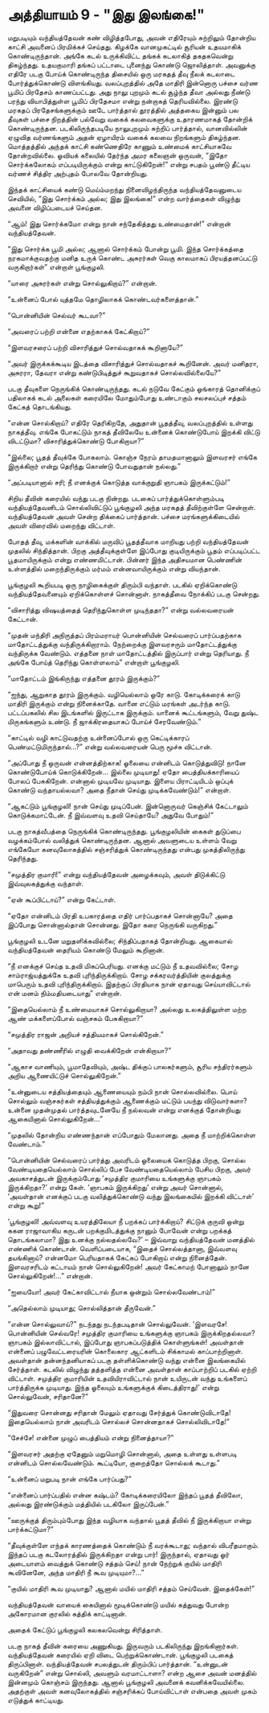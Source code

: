 # அத்தியாயம் 9 - "இது இலங்கை!"

மறுபடியும் வந்தியத்தேவன் கண் விழித்தபோது, அவன் எதிரேயும் சுற்றிலும் தோன்றிய காட்சி அவனைப் பிரமிக்கச் செய்தது. கிழக்கே வானமுகட்டில் சூரியன் உதயமாகிக் கொண்டிருந்தான். அங்கே கடல் உருக்கிவிட்ட தங்கக் கடலாகித் தகதகவென்று திகழ்ந்தது. உதயகுமாரி தங்கப் பட்டாடை புனைந்து கொண்டு ஜொலித்தாள். அவனுக்கு எதிரே படகு போய்க் கொண்டிருந்த திசையில் ஒரு மரகதத் தீவு நீலக் கடலாடை போர்த்துக்கொண்டு விளங்கியது. வலப்புறத்தில் அதே மாதிரி இன்னொரு பச்சை வர்ண பூமிப் பிரதேசம் காணப்பட்டது. அது நாலு புறமும் கடல் சூழ்ந்த தீவா அல்லது நீண்டு பரந்து வியாபித்துள்ள பூமிப் பிரதேசமா என்று நன்றாகத் தெரியவில்லை. இரண்டு மரகதப் பிரதேசங்களுக்கும் ஊடே பார்த்தால் தூரத்தில் அத்தகைய இன்னும் பல தீவுகள் பச்சை நிறத்தின் பல்வேறு வகைக் கலவைகளுக்கு உதாரணமாகத் தோன்றிக் கொண்டிருந்தன. படகிலிருந்தபடியே நாலுபுறமும் சுற்றிப் பார்த்தால், வானவில்லின் ஏழுவித வர்ணங்களும் அதன் ஏழாயிரம் வகைக் கலவை நிறங்களும் திகழ்ந்தன. மொத்தத்தில் அந்தக் காட்சி கண்ணெதிரே காணும் உண்மைக் காட்சியாகவே தோன்றவில்லை. ஓவியக் கலையில் தேர்ந்த அமர கலைஞன் ஒருவன், &#8220;இதோ சொர்க்கலோகம் எப்படியிருக்கும் என்று காட்டுகிறேன்!&#8221; என்று சபதம் பூண்டு தீட்டிய வர்ணச் சித்திர அற்புதம் போலவே தோன்றியது.

இந்தக் காட்சியைக் கண்டு மெய்ம்மறந்து நினைவிழந்திருந்த வந்தியத்தேவனுடைய செவியில், &#8220;இது சொர்க்கம் அல்ல; இது இலங்கை!&#8221; என்ற வார்த்தைகள் விழுந்து அவனை விழிப்படையச் செய்தன.

&#8220;ஆம்! இது சொர்க்கமோ என்று நான் சந்தேகித்தது உண்மைதான்!&#8221; என்றான் வந்தியத்தேவன்.

&#8220;இது சொர்க்க பூமி அல்ல; ஆனால் சொர்க்கம் போன்று பூமி. இந்த சொர்க்கத்தை நரகமாக்குவதற்கு மனித உருக் கொண்ட அசுரர்கள் வெகு காலமாகப் பிரயத்தனப்பட்டு வருகிறார்கள்&#8221; என்றாள் பூங்குழலி.

&#8220;யாரை அசுரர்கள் என்று சொல்லுகிறாய்?&#8221; என்றான்.

&#8220;உன்னைப் போல் யுத்தமே தொழிலாகக் கொண்டவர்களைத்தான்.&#8221;

&#8220;பொன்னியின் செல்வர் கூடவா?&#8221;

&#8220;அவரைப் பற்றி என்னை எதற்காகக் கேட்கிறாய்?&#8221;

&#8220;இளவரசரைப் பற்றி விசாரித்துச் சொல்வதாகக் கூறினாயே?&#8221;

&#8220;அவர் இருக்கக்கூடிய இடத்தை விசாரித்துச் சொல்வதாகச் கூறினேன். அவர் மனிதரா, அசுரரா, தேவரா என்று கண்டுபிடித்துச் கூறுவதாகச் சொல்லவில்லையே?&#8221;

படகு தீவுகளை நெருங்கிக் கொண்டிருந்தது. கடல் நடுவே கேட்கும் ஓங்காரத் தொனிக்குப் பதிலாகக் கடல் அலைகள் கரையிலே மோதும்போது உண்டாகும் சலசலப்புச் சத்தம் கேட்கத் தொடங்கியது.

&#8220;என்ன சொல்கிறாய்? எதிரே தெரிகிறதே, அதுதான் பூதத்தீவு, வலப்புறத்தில் உள்ளது நாகத்தீவு. எங்கே போகட்டும் நாகத் தீவிலேயே உன்னைக் கொண்டுபோய் இறக்கி விட்டு விடட்டுமா? விசாரித்துக்கொண்டு போகிறாயா?&#8221;

&#8220;இல்லை; பூதத் தீவுக்கே போகலாம். கொஞ்ச நேரம் தாமதமானாலும் இளவரசர் எங்கே இருக்கிறார் என்று தெரிந்து கொண்டு போவதுதான் நல்லது.&#8221;

&#8220;அப்படியானால் சரி; நீ எனக்குக் கொடுத்த வாக்குறுதி ஞாபகம் இருக்கட்டும்!&#8221;

சிறிய தீவின் கரையில் வந்து படகு நின்றது. படகைப் பார்த்துக்கொள்ளும்படி வந்தியத்தேவனிடம் சொல்லிவிட்டுப் பூங்குழலி அந்த மரகதத் தீவிற்குள்ளே சென்றாள். வந்தியத்தேவன் அவள் சென்ற திக்கைப் பார்த்தான். பச்சை மரங்களுக்கிடையில் அவள் விரைவில் மறைந்து விட்டாள்.

போதத் தீவு, மக்களின் வாக்கில் மருவிப் பூதத்தீவாக மாறியது பற்றி வந்தியத்தேவன் முதலில் சிந்தித்தான். பிறகு அத்தீவுக்குள்ளே இப்போது குடியிருக்கும் பூதம் எப்படிப்பட்ட பூதமாயிருக்கும் என்று எண்ணமிட்டான். பின்னர் இந்த அதிசயமான பெண்ணின் உள்ளத்தில் மறைந்திருக்கும் மர்மம் என்னவாயிருக்கும் என்று வியந்தான்.

பூங்குழலி கூறியபடி ஒரு நாழிகைக்குள் திரும்பி வந்தாள். படகில் ஏறிக்கொண்டு வந்தியத்தேவனையும் ஏறிக்கொள்ளச் சொன்னாள். நாகத்தீவை நோக்கிப் படகு சென்றது.

&#8220;விசாரித்து விஷயத்தைத் தெரிந்துகொள்ள முடிந்ததா?&#8221; என்று வல்லவரையன் கேட்டான்.

&#8220;முதன் மந்திரி அநிருத்தப் பிரம்மராயர் பொன்னியின் செல்வரைப் பார்ப்பதற்காக மாதோட்டத்துக்கு வந்திருக்கிறாராம். நேற்றைக்கு இளவரசரும் மாதோட்டத்துக்கு வந்திருக்க வேண்டும். எத்தனை நாள் மாதோட்டத்தில் இருப்பார் என்று தெரியாது. நீ அங்கே போய்த் தெரிந்து கொள்ளலாம்&#8221; என்றாள் பூங்குழலி.

&#8220;மாதோட்டம் இங்கிருந்து எத்தனை தூரம் இருக்கும்?&#8221;

&#8220;ஐந்து, ஆறுகாத தூரம் இருக்கும். வழியெல்லாம் ஒரே காடு. கோடிக்கரைக் காடு மாதிரி இருக்கும் என்று நினைக்காதே. வானை எட்டும் மரங்கள் அடர்ந்த காடு. பட்டப்பகலில் சில இடங்களில் இருட்டாக இருக்கும். யானைக் கூட்டங்களும், வேறு துஷ்ட மிருகங்களும் உண்டு. நீ ஜாக்கிரதையாகப் போய்ச் சேரவேண்டும்.&#8221;

&#8220;காட்டில் வழி காட்டுவதற்கு உன்னைப்போல் ஒரு கெட்டிக்காரப் பெண்மட்டுமிருந்தால்&#8230;?&#8221; என்று வல்லவரையன் பெரு மூச்சு விட்டான்.

&#8220;அப்போது நீ ஒருவன் என்னத்திற்காக! ஓலையை என்னிடம் கொடுத்துவிடு! நானே கொண்டுபோய்க் கொடுக்கிறேன்&#8230; இல்லை முடியாது! ஏதோ பைத்தியக்காரியைப் போலப் பேசுகிறேன். என்னால் முடியவே முடியாது. இளைய பிராட்டியிடம் ஒப்புக் கொண்டு வந்தாயல்லவா? அதை நீதான் செய்து முடிக்கவேண்டும்!&#8221; என்றாள்.

&#8220;ஆகட்டும் பூங்குழலி! நான் செய்து முடிப்பேன். இன்னொருவர் கெஞ்சிக் கேட்டாலும் கொடுக்கமாட்டேன். நீ இவ்வளவு உதவி செய்தாயே? அதுவே போதும்!&#8221;

படகு நாகத்வீபத்தை நெருங்கிக் கொண்டிருந்தது. பூங்குழலியின் கைகள் துடுப்பை வழக்கம்போல் வலித்துக் கொண்டிருந்தன. ஆனால் அவளுடைய உள்ளம் வேறு எங்கேயோ கனவுலோகத்தில் சஞ்சரித்துக் கொண்டிருந்தது என்பது முகத்திலிருந்து தெரிந்தது.

&#8220;சமுத்திர குமாரி!&#8221; என்று வந்தியத்தேவன் அழைக்கவும், அவள் திடுக்கிட்டு இவ்வுலகத்துக்கு வந்தாள்.

&#8220;ஏன் கூப்பிட்டாய்?&#8221; என்று கேட்டாள்.

&#8220;ஏதோ என்னிடம் பிரதி உபகாரத்தை எதிர் பார்ப்பதாகச் சொன்னாயே? அதை இப்போது சொன்னால்தான் சொன்னது. இதோ கரை நெருங்கி வருகிறது.&#8221;

பூங்குழலி உடனே மறுதளிக்கவில்லை; சிந்திப்பதாகத் தோன்றியது. ஆகையால் வந்தியத்தேவன் தைரியம் கொண்டு மேலும் கூறினான்.

&#8220;நீ எனக்குச் செய்த உதவி மிகப்பெரியது. எனக்கு மட்டும் நீ உதவவில்லை; சோழ சாம்ராஜ்யத்துக்கே உதவி புரிந்திருக்கிறாய். சோழ சக்கரவர்த்தியின் குலத்துக்கு மாபெரும் உதவி புரிந்திருக்கிறாய். இதற்குப் பிரதியாக நான் ஏதாவது செய்யாவிட்டால் என் மனம் நிம்மதியடையாது&#8221; என்றான்.

&#8220;இதையெல்லாம் நீ உண்மையாகச் சொல்லுகிறாயா? அல்லது உலகத்திலுள்ள மற்ற ஆண் மக்களைப்போல் வஞ்சகம் பேசுகிறாயா?&#8221;

&#8220;சமுத்திர ராஜன் அறியச் சத்தியமாகச் சொல்கிறேன்.&#8221;

&#8220;அதாவது தண்ணீரில் எழுதி வைக்கிறேன் என்கிறாயா?&#8221;

&#8220;ஆகாச வாணியும், பூமாதேவியும், அஷ்ட திக்குப் பாலகர்களும், சூரிய சந்திரர்களும் அறிய ஆணையிட்டுச் சொல்லுகிறேன்.&#8221;

&#8220;உன்னுடைய சத்தியத்தையும் ஆணையையும் நம்பி நான் சொல்லவில்லை. பொய் சொல்லும் வஞ்சகர்கள் சத்தியத்துக்கும் ஆணைக்கும் மட்டும் பயந்து விடுவார்களா? உன்னை முதன்முதல் பார்த்தவுடனேயே நீ நல்லவன் என்று எனக்குத் தோன்றியது ஆகையினால் சொல்லுகிறேன்&#8230;&#8221;

&#8220;முதலில் தோன்றிய எண்ணந்தான் எப்போதும் மேலானது. அதை நீ மாற்றிக்கொள்ள வேண்டாம்.&#8221;

&#8220;பொன்னியின் செல்வரைப் பார்த்து அவரிடம் ஓலையைக் கொடுத்த பிறகு, சொல்ல வேண்டியதையெல்லாம் சொல்லிப் பேச வேண்டியதையெல்லாம் பேசிய பிறகு, அவர் அவகாசத்துடன் இருக்கும்போது &#8216;சமுத்திர குமாரியை உங்களுக்கு ஞாபகம் இருக்கிறதா?&#8217; என்று கேள். &#8216;ஞாபகம் இருக்கிறது&#8217; என்று அவர் சொன்னால், &#8216;அவள்தான் எனக்குப் படகு வலித்துக்கொண்டு வந்து இலங்கையில் இறக்கி விட்டாள்&#8217; என்று கூறு!&#8221;

&#8216;பூங்குழலி! அவ்வளவு உயரத்திலேயா நீ பறக்கப் பார்க்கிறாய்? சிட்டுக் குருவி ஒன்று ககன ராஜாவாகிய கருடன் பறக்குமிடத்துக்கு நானும் போவேன் என்று பறக்கத் தொடங்கலாமா? இது உனக்கு நல்லதல்லவே?&#8217; &#8211; இவ்வாறு வந்தியத்தேவன் மனத்தில் எண்ணிக் கொண்டான். வெளிப்படையாக, &#8220;இதைச் சொல்லத்தானா, இவ்வளவு தயங்கினாய்? என்னமோ பெரியதாகக் கேட்கப் போகிறாய் என்று நினைத்தேன். இளவரசரிடம் கட்டாயம் நான் சொல்லுகிறேன்! அவர் கேட்காமற் போனாலும் நானே சொல்லுகிறேன்!&#8230;&#8221; என்றான்.

&#8220;ஐயையோ! அவர் கேட்காவிட்டால் நீயாக ஒன்றும் சொல்லவேண்டாம்!&#8221;

&#8220;அதெல்லாம் முடியாது; சொல்லித்தான் தீருவேன்.&#8221;

&#8220;என்ன சொல்லுவாய்?&#8221; நடந்தது நடந்தபடிதான் சொல்லுவேன். &#8216;இளவரசே! பொன்னியின் செல்வரே! சமுத்திர குமாரியை உங்களுக்கு ஞாபகம் இருக்கிறதல்லவா? ஞாபகம் இல்லாவிட்டால், இப்போது ஞாபகப்படுத்திக் கொள்ளுங்கள்! அவள்தான் என்னைப் பழுவேட்டரையரின் கொலைகார ஆட்களிடம் சிக்காமல் காப்பாற்றினாள். அவள்தான் தன்னந்தனியாகப் படகு தள்ளிக்கொண்டு வந்து என்னை இலங்கையில் சேர்த்தாள். கடலில் விழுந்து தத்தளித்த என்னை அவள்தான் காப்பாற்றிப் படகில் ஏற்றி விட்டாள். சமுத்திர குமாரியின் உதவியிராவிட்டால் நான் உயிருடன் வந்து உங்களைப் பார்த்திருக்க முடியாது. இந்த ஓலையும் உங்களுக்குக் கிடைத்திராது!&#8217; என்று சொல்லுவேன், சரிதானே?&#8221;

&#8220;இதுவரை சொன்னது சரிதான் மேலும் ஏதாவது சேர்த்துக் கொண்டுவிடாதே! இதையெல்லாம் நான் அவரிடம் சொல்லச் சொன்னதாகச் சொல்லிவிடாதே!&#8221;

&#8220;சேச்சே! என்னை முழுப் பைத்தியம் என்று நினைத்தாயா?&#8221;

&#8220;இளவரசர் அதற்கு ஏதேனும் மறுமொழி சொன்னால், அதை உள்ளது உள்ளபடி என்னிடம் சொல்லவேண்டும். கூட்டியோ, குறைத்தோ சொல்லக் கூடாது.&#8221;

&#8220;உன்னைப் மறுபடி நான் எங்கே பார்ப்பது?&#8221;

&#8220;என்னைப் பார்ப்பதில் என்ன கஷ்டம்? கோடிக்கரையிலோ இந்தப் பூதத் தீவிலோ, அல்லது இரண்டுக்கும் மத்தியில் படகிலோ இருப்பேன்.&#8221;

&#8220;ஊருக்குத் திரும்பும்போது இந்த வழியாக வந்தால் பூதத் தீவில் நீ இருக்கிறாயா என்று பார்க்கட்டுமா?&#8221;

&#8220;தீவுக்குள்ளே எந்தக் காரணத்தைக் கொண்டும் நீ வரக்கூடாது; வந்தால் விபரீதமாகும். இந்தப் படகு கடலோரத்தில் இருக்கிறதா என்று பார்! இருந்தால், ஏதாவது ஓர் அடையாளம் வைத்துக் கொண்டு சத்தம் செய்! நான் நேற்றுக் குயில் மாதிரி கூவினேனே, அந்த மாதிரி நீ கூவ முடியுமா?&#8230;&#8221;

&#8220;குயில் மாதிரி கூவ முடியாது? ஆனால் மயில் மாதிரி சத்தம் செய்வேன். இதைக்கேள்!&#8221;

வந்தியத்தேவன் வாயைக் கையினால் மூடிக்கொண்டு மயில் கத்துவது போன்ற அகோரமான குரலில் கத்திக் காட்டினான்.

அதைக் கேட்டுப் பூங்குழலி கலகலவென்று சிரித்தாள்.

படகு நாகத் தீவின் கரையை அணுகியது. இருவரும் படகிலிருந்து இறங்கினார்கள். வந்தியத்தேவன் கரையில் ஏறி விடை பெற்றுக்கொண்டான். பூங்குழலி படகைத் திருப்பினாள். வந்தியத்தேவன் சபலத்துடன் திரும்பிப் பார்த்தான். &#8220;உன்னுடன் வருகிறேன்&#8221; என்று சொல்லி, அவளும் வரமாட்டாளா? என்ற ஆசை அவன் மனத்தில் இன்னமும் கொஞ்சம் இருந்தது. ஆனால் பூங்குழலி அவனைக் கவனிக்கவேயில்லை. அதற்குள் அவள் கனவுலோகத்தில் சஞ்சரிக்கப் போய்விட்டாள் என்பதை அவள் முகம் எடுத்துக் காட்டியது.